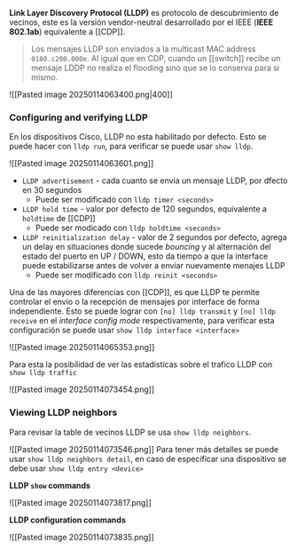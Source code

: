 **Link Layer Discovery Protocol (LLDP)** es protocolo de descubrimiento de vecinos, este es la versión vendor-neutral desarrollado por el IEEE (**IEEE 802.1ab**) equivalente a [[CDP]].

> Los mensajes LLDP son enviados a la multicast MAC address `0180.c200.000e`. Al igual que en CDP, cuando un [[switch]] recibe un mensaje LDDP no realiza el flooding sino que se lo conserva para si mismo.

![[Pasted image 20250114063400.png|400]]

### Configuring and verifying LLDP 
En los dispositivos Cisco, LLDP no esta habilitado por defecto. Esto se puede hacer con `lldp run`, para verificar se puede usar `show lldp`.

![[Pasted image 20250114063601.png]]
- `LLDP advertisement` - cada cuanto se envia un mensaje LLDP, por dfecto en 30 segundos
	- Puede ser modificado con `lldp timer <seconds>`
- `LLDP hold time` - valor por defecto de 120 segundos, equivalente a `holdtime` de [[CDP]] 
	- Puede ser modicado con `lldp holdtime <seconds>`
- `LLDP reinitialization delay` - valor de 2 segundos por defecto, agrega un delay en situaciones donde sucede _bouncing_ y al alternación del estado del puerto en UP / DOWN, esto da tiempo a que la interface puede estabilizarse antes de volver a enviar nuevamente menajes LLDP
	- Puede ser modificado con `lldp reinit <seconds>`

Una de las mayores diferencias con [[CDP]], es que LLDP te permite controlar el envio o la recepción de mensajes por interface de forma independiente. Esto se puede lograr con `[no] lldp transmit` y `[no] lldp receive` en el _interface config mode_ respectivamente, para verificar esta configuración se puede usar `show lldp interface <interface>`

![[Pasted image 20250114065353.png]]

Para esta la posibilidad de ver las estadisticas sobre el trafico LLDP con `show lldp traffic`

![[Pasted image 20250114073454.png]]

### Viewing LLDP neighbors 
Para revisar la table de vecinos LLDP se usa `show lldp neighbors`. 

![[Pasted image 20250114073546.png]]
Para tener más detalles se puede usar `show lldp neighbors detail`, en caso de especificar una dispositivo se debe usar `show lldp entry <device>`

**LLDP `show` commands**

![[Pasted image 20250114073817.png]]

**LLDP configuration commands**

![[Pasted image 20250114073835.png]]


